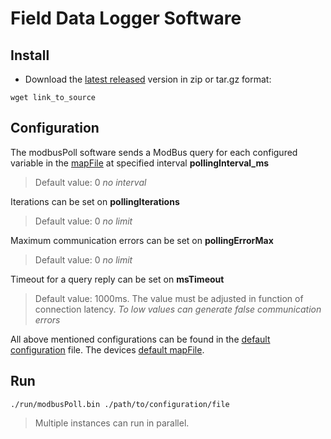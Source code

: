 # Field Data Logger Software
## Install
* Download the [latest released](https://github.com/niendicker/datacollector/releases) version in zip or tar.gz format:
```
wget link_to_source
```

## Configuration
The modbusPoll software sends a ModBus query for each configured variable in the [mapFile](./run/devices/device.mbr) at specified interval **pollingInterval_ms**
> Default value: 0 *no interval* 

Iterations can be set on **pollingIterations**
> Default value: 0 *no limit*

Maximum communication errors can be set on **pollingErrorMax**
> Default value: 0 *no limit*

Timeout for a query reply can be set on **msTimeout**
> Default value: 1000ms. The value must be adjusted in function of connection latency. *To low values can generate false communication errors*

All above mentioned configurations can be found in the [default configuration](./run/devices/device.conf) file.
The devices [default mapFile](./run/devices/device.mbr).

## Run
```
./run/modbusPoll.bin ./path/to/configuration/file
``` 
> Multiple instances can run in parallel.